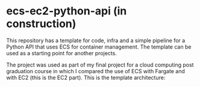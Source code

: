 # ecs-ec2-python-api (in construction)

This repository has a template for code, infra and a simple pipeline for a Python API that uses ECS  for container management. The template can be used as a starting point for another projects.

The project was used as part of my final project for a cloud computing post graduation course in which I compared the use of ECS with Fargate and with EC2 (this is the EC2 part). This is the template architecture:

